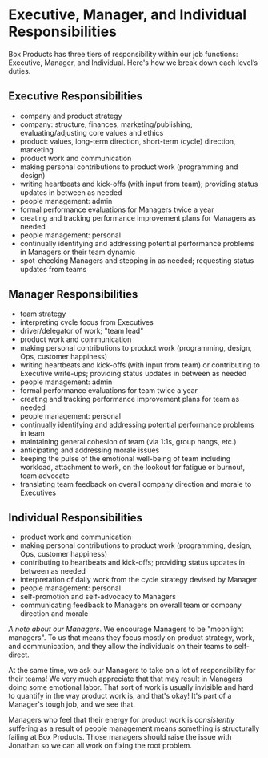 # Executive, Manager, and Individual Responsibilities

Box Products has three tiers of responsibility within our job functions: Executive, Manager, and Individual. Here's how we break down each level’s duties.

## Executive Responsibilities

- company and product strategy
- company: structure, finances, marketing/publishing, evaluating/adjusting core values and ethics
- product: values, long-term direction, short-term (cycle) direction, marketing
- product work and communication
- making personal contributions to product work (programming and design)
- writing heartbeats and kick-offs (with input from team); providing status updates in between as needed
- people management: admin
- formal performance evaluations for Managers twice a year
- creating and tracking performance improvement plans for Managers as needed
- people management: personal
- continually identifying and addressing potential performance problems in Managers or their team dynamic
- spot-checking Managers and stepping in as needed; requesting status updates from teams

## Manager Responsibilities

- team strategy
- interpreting cycle focus from Executives
- driver/delegator of work; "team lead"
- product work and communication
- making personal contributions to product work (programming, design, Ops, customer happiness)
- writing heartbeats and kick-offs (with input from team) or contributing to Executive write-ups; providing status updates in between as needed
- people management: admin
- formal performance evaluations for team twice a year
- creating and tracking performance improvement plans for team as needed
- people management: personal
- continually identifying and addressing potential performance problems in team
- maintaining general cohesion of team (via 1:1s, group hangs, etc.)
- anticipating and addressing morale issues
- keeping the pulse of the emotional well-being of team including workload, attachment to work, on the lookout for fatigue or burnout, team advocate
- translating team feedback on overall company direction and morale to Executives

## Individual Responsibilities

- product work and communication
- making personal contributions to product work (programming, design, Ops, customer happiness)
- contributing to heartbeats and kick-offs; providing status updates in between as needed
- interpretation of daily work from the cycle strategy devised by Manager
- people management: personal
- self-promotion and self-advocacy to Managers
- communicating feedback to Managers on overall team or company direction and morale

_A note about our Managers_. We encourage Managers to be "moonlight managers". To us that means they focus mostly on product strategy, work, and communication, and they allow the individuals on their teams to self-direct.

At the same time, we ask our Managers to take on a lot of responsibility for their teams! We very much appreciate that that may result in Managers doing some emotional labor. That sort of work is usually invisible and hard to quantify in the way product work is, and that's okay! It's part of a Manager's tough job, and we see that.

Managers who feel that their energy for product work is _consistently_ suffering as a result of people management means something is structurally failing at Box Products. Those managers should raise the issue with Jonathan so we can all work on fixing the root problem.
